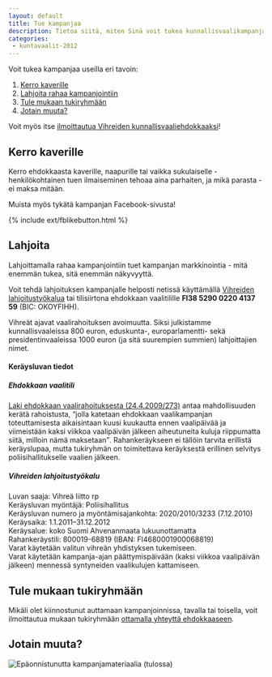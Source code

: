 ```yaml
---
layout: default
title: Tue kampanjaa
description: Tietoa siitä, miten Sinä voit tukea kunnallisvaalikampanjaani
categories:
 - kuntavaalit-2012
---
```

Voit tukea kampanjaa useilla eri tavoin:

1.  [Kerro kaverille][]
2.  [Lahjoita rahaa kampanjointiin][]
3.  [Tule mukaan tukiryhmään][]
4.  [Jotain muuta?][]

Voit myös itse [ilmoittautua Vihreiden kunnallisvaaliehdokkaaksi][]!

Kerro kaverille
---------------

Kerro ehdokkaasta kaverille, naapurille tai vaikka sukulaiselle -
henkilökohtainen tuen ilmaiseminen tehoaa aina parhaiten, ja mikä
parasta - ei maksa mitään.

Muista myös tykätä kampanjan Facebook-sivusta!

{% include ext/fblikebutton.html %}

Lahjoita
--------

Lahjoittamalla rahaa kampanjointiin tuet kampanjan markkinointia - mitä
enemmän tukea, sitä enemmän näkyvyyttä.

Voit tehdä lahjoituksen kampanjalle helposti netissä käyttämällä
[Vihreiden lahjoitustyökalua][] tai tilisiirtona ehdokkaan vaalitilille
**FI38 5290 0220 4137 59** (BIC: OKOYFIHH).

Vihreät ajavat vaalirahoituksen avoimuutta. Siksi julkistamme
kunnallisvaaleissa 800 euron, eduskunta-, europarlamentti- sekä
presidentinvaaleissa 1000 euron (ja sitä suurempien summien)
lahjoittajien nimet.

<aside class="full">

#### Keräysluvan tiedot

##### Ehdokkaan vaalitili

[Laki ehdokkaan vaalirahoituksesta (24.4.2009/273)][] antaa
mahdollisuuden kerätä rahoistusta, <q>jolla katetaan ehdokkaan
vaalikampanjan toteuttamisesta aikaisintaan kuusi kuukautta ennen
vaalipäivää ja viimeistään kaksi viikkoa vaalipäivän jälkeen
aiheutuneita kuluja riippumatta siitä, milloin nämä maksetaan</q>.
Rahankeräykseen ei tällöin tarvita erillistä keräyslupaa, mutta
tukiryhmän on toimitettava keräyksestä erillinen selvitys
poliisihallitukselle vaalien jälkeen.

##### Vihreiden lahjoitustyökalu

Luvan saaja: Vihreä liitto rp  
 Keräysluvan myöntäjä: Poliisihallitus  
 Keräysluvan numero ja myöntämisajankohta: 2020/2010/3233 (7.12.2010)  
 Keräysaika: 1.1.2011–31.12.2012  
 Keräysalue: koko Suomi Ahvenanmaata lukuunottamatta  
 Rahankeräystili: 800019-68819 (IBAN: FI4680001900068819)  
 Varat käytetään valitun vihreän yhdistyksen tukemiseen.  
 Varat käytetään kampanja-ajan päättymispäivään (kaksi viikkoa
vaalipäivän jälkeen) mennessä syntyneiden vaalikulujen kattamiseen.

</aside>

Tule mukaan tukiryhmään
-----------------------

Mikäli olet kiinnostunut auttamaan kampanjoinnissa, tavalla tai
toisella, voit ilmoittautua mukaan tukiryhmään [ottamalla yhteyttä
ehdokkaaseen][].

Jotain muuta?
-------------
<img src="http://cdn.ypcs.fi/photos/fail_avoimempiqr.jpg" alt="Epäonnistunutta kampanjamateriaalia" class="page-image"/>
(tulossa)

  [Kerro kaverille]: #tue-kerrokaverille
  [Lahjoita rahaa kampanjointiin]: #tue-lahjoita
  [Tule mukaan tukiryhmään]: #tue-tukiryhmaan
  [Jotain muuta?]: #tue-jotainmuuta
  [ilmoittautua Vihreiden kunnallisvaaliehdokkaaksi]: http://www.vihreat.fi/ehdokkaaksi
  [Vihreiden lahjoitustyökalua]: http://lahjoita.vihreat.fi/lahjoita/henkilolle/ville-korhonen
  [Laki ehdokkaan vaalirahoituksesta (24.4.2009/273)]: http://www.finlex.fi/fi/laki/ajantasa/2009/20090273
  [ottamalla yhteyttä ehdokkaaseen]: /yhteystiedot/
